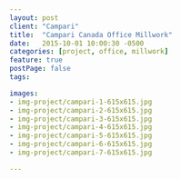 ```yaml
---
layout: post
client: "Campari"
title:  "Campari Canada Office Millwork"
date:   2015-10-01 10:00:30 -0500
categories: [project, office, millwork]
feature: true
postPage: false
tags:

images: 
- img-project/campari-1-615x615.jpg
- img-project/campari-2-615x615.jpg
- img-project/campari-3-615x615.jpg
- img-project/campari-4-615x615.jpg
- img-project/campari-5-615x615.jpg
- img-project/campari-6-615x615.jpg
- img-project/campari-7-615x615.jpg

---
```

